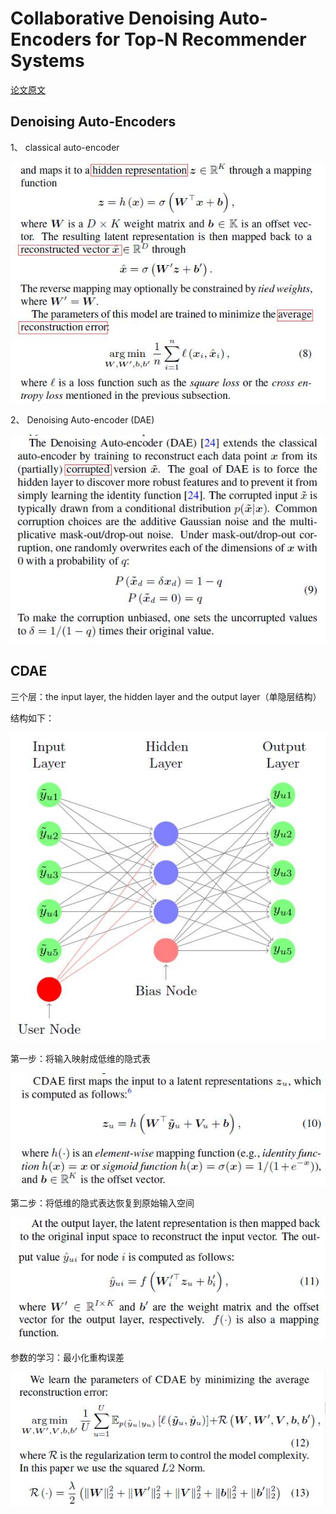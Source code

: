 # Collaborative Denoising Auto-Encoders for Top-N Recommender Systems

[论文原文](https://github.com/chenboability/RecommenderSystem-Paper/blob/master/Deep%20Learning/paper/Collaborative%20Denoising%20Auto-Encoders%20for%20Top-N%20Recommender%20Systems.pdf)

## Denoising Auto-Encoders

1、 classical auto-encoder

![](res/40.jpg)

2、 Denoising Auto-encoder (DAE)

![](res/41.jpg)

## CDAE
三个层：the input layer, the hidden layer and the output layer（单隐层结构）

结构如下：

![](res/CDAE.jpg)

第一步：将输入映射成低维的隐式表

![](res/42.jpg)

第二步：将低维的隐式表达恢复到原始输入空间

![](res/43.jpg)
![](res/44.jpg)

参数的学习：最小化重构误差

![](res/45.jpg)